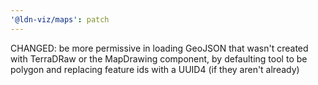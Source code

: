 ```yaml
---
'@ldn-viz/maps': patch
---
```


CHANGED: be more permissive in loading GeoJSON that wasn't created with TerraDRaw or the MapDrawing component, by defaulting tool to be polygon and replacing feature ids with a UUID4 (if they aren't already)

